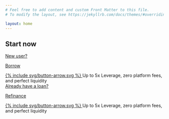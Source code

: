 ```yaml
---
# Feel free to add content and custom Front Matter to this file.
# To modify the layout, see https://jekyllrb.com/docs/themes/#overriding-theme-defaults

layout: home
---
```


<section class="pt-45 pb-90">
    <div class="container">
        <div class="row">
            <div class="col col-12 jc-c">
                <h2 class="mb-30">Start now</h2>            
            </div>
        </div>
        <div class="row">
            <div class="col col-8 jc-sb mx-a">
                <div class="flex fd-c">
                    <a href="#" class="button button-blue button-lg">
                        <div class="flex fd-c">
                            <span>New user?</span>
                            <p>Borrow</p>
                        </div>
                        {% include svg/button-arrow.svg %}
                    </a>
                    <span class="info-after-button">Up to 5x Leverage, zero platform fees, <br /> and perfect liquidity</span>
                </div>          
                <div class="flex fd-c">
                    <a href="#" class="button button-purple button-lg">
                        <div class="flex fd-c">
                            <span>Already have a loan?</span>
                            <p>Refinance</p>
                        </div>
                        {% include svg/button-arrow.svg %}
                    </a>
                    <span class="fs-13 lh-150 c-gray mt-20 ml-40">Up to 5x Leverage, zero platform fees, <br /> and perfect liquidity</span>
                </div>          
            </div>
        </div>
    </div>
<section>